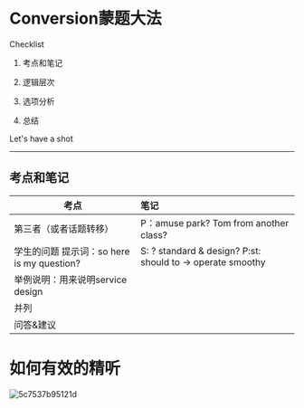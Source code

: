 # Conversion蒙题大法

Checklist

1. 考点和笔记

2. 逻辑层次

3. 选项分析

4. 总结  

Let's have a shot

---

## 考点和笔记

| 考点                                                             | 笔记                                                                 |
| -------------------------------------------------------------- |:------------------------------------------------------------------ |
| 第三者（或者话题转移）                                                    | P：amuse park? Tom from another class?                              |
| 学生的问题                              提示词：so here is my question? | S: ? standard & design?         P:st: should to -> operate smoothy |
| 举例说明：用来说明service design                                        |                                                                    |
| 并列                                                             |                                                                    |
| 问答&建议                                                          |                                                                    |

# 如何有效的精听

![5c7537b95121d](https://i.loli.net/2019/02/26/5c7537b95121d.png) 

 
